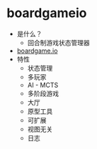 # boardgameio
* 是什么？
  * 回合制游戏状态管理器
* [boardgame.io](https://boardgame.io/)
* 特性
  * 状态管理
  * 多玩家
  * AI - MCTS
  * 多阶段游戏
  * 大厅
  * 原型工具
  * 可扩展
  * 视图无关
  * 日志
